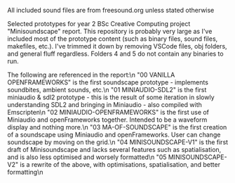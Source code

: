 All included sound files are from freesound.org unless stated otherwise

Selected prototypes for year 2 BSc Creative Computing project "Minisoundscape" report. This repository is probably very large as I've included most of the prototype content (such as binary files, sound files, makefiles, etc.). I've trimmed it down by removing VSCode files, obj folders, and general fluff regardless. Folders 4 and 5 do not contain any binaries to run.

The following are referenced in the report:\n
"00 VANILLA OPENFRAMEWORKS" is the first soundscape prototype - implements soundbites, ambient sounds, etc.\n
"01 MINIAUDIO-SDL2" is the first miniaudio & sdl2 prototype - this is the result of some iteration in slowly understanding SDL2 and bringing in Miniaudio - also compiled with Emscripten\n
"02 MINIAUDIO-OPENFRAMEWORKS" is the first use of Miniaudio and openFrameworks together. Intended to be a waveform display and nothing more.\n
"03 MA-OF-SOUNDSCAPE" is the first creation of a soundscape using Miniaudio and openFrameworks. User can change soundscape by moving on the grid.\n
"04 MINISOUNDSCAPE-V1" is the first draft of Minisoundscape and lacks several features such as spatialisation, and is also less optimised and worsely formatted\n
"05 MINISOUNDSCAPE-V2" is a rewrite of the above, with optimisations, spatialisation, and better formatting\n
